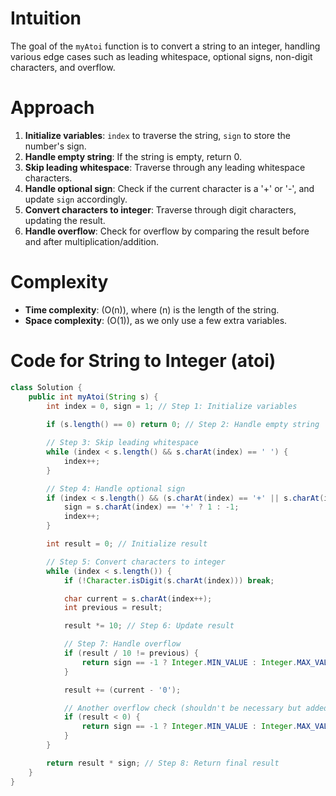 # Intuition
The goal of the `myAtoi` function is to convert a string to an integer, handling various edge cases such as leading whitespace, optional signs, non-digit characters, and overflow.

# Approach
1. **Initialize variables**: `index` to traverse the string, `sign` to store the number's sign.
2. **Handle empty string**: If the string is empty, return 0.
3. **Skip leading whitespace**: Traverse through any leading whitespace characters.
4. **Handle optional sign**: Check if the current character is a '+' or '-', and update `sign` accordingly.
5. **Convert characters to integer**: Traverse through digit characters, updating the result.
6. **Handle overflow**: Check for overflow by comparing the result before and after multiplication/addition.

# Complexity
- **Time complexity**: \(O(n)\), where \(n\) is the length of the string.
- **Space complexity**: \(O(1)\), as we only use a few extra variables.

# Code for String to Integer (atoi)
```java
class Solution {
    public int myAtoi(String s) {
        int index = 0, sign = 1; // Step 1: Initialize variables
        
        if (s.length() == 0) return 0; // Step 2: Handle empty string

        // Step 3: Skip leading whitespace
        while (index < s.length() && s.charAt(index) == ' ') {
            index++;
        }

        // Step 4: Handle optional sign
        if (index < s.length() && (s.charAt(index) == '+' || s.charAt(index) == '-')) {
            sign = s.charAt(index) == '+' ? 1 : -1;
            index++;
        }

        int result = 0; // Initialize result

        // Step 5: Convert characters to integer
        while (index < s.length()) {
            if (!Character.isDigit(s.charAt(index))) break;

            char current = s.charAt(index++);
            int previous = result;

            result *= 10; // Step 6: Update result

            // Step 7: Handle overflow
            if (result / 10 != previous) {
                return sign == -1 ? Integer.MIN_VALUE : Integer.MAX_VALUE;
            }

            result += (current - '0');

            // Another overflow check (shouldn't be necessary but added for safety)
            if (result < 0) {
                return sign == -1 ? Integer.MIN_VALUE : Integer.MAX_VALUE;
            }
        }

        return result * sign; // Step 8: Return final result
    }
}
```
